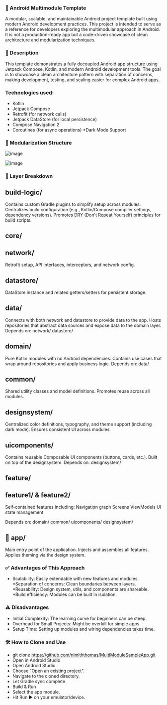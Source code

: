 ### 🚀 Android Multimodule Template
A modular, scalable, and maintainable Android project template built using modern Android development practices. This project is intended to serve as a reference for developers exploring the multimodular approach in Android. It is not a production-ready app but a code-driven showcase of clean architecture and modularization techniques.

### 📝 Description
This template demonstrates a fully decoupled Android app structure using Jetpack Compose, Kotlin, and modern Android development tools. The goal is to showcase a clean architecture pattern with separation of concerns, making development, testing, and scaling easier for complex Android apps.

### Technologies used:
* Kotlin
* Jetpack Compose
* Retrofit (for network calls)
* Jetpack DataStore (for local persistence)
* Compose Navigation 2
* Coroutines (for async operations)
*Dark Mode Support

### 🧩 Modularization Structure

![image](https://github.com/user-attachments/assets/110b6140-6aee-427d-a602-65908733817a)

![image](https://github.com/user-attachments/assets/abd4a18c-cb91-4bba-bb90-a43ccff0143b)


### 📂 Layer Breakdown

## build-logic/
Contains custom Gradle plugins to simplify setup across modules.
Centralizes build configuration (e.g., Kotlin/Compose compiler settings, dependency versions).
Promotes DRY (Don't Repeat Yourself) principles for build scripts.

## core/
 
## network/
Retrofit setup, API interfaces, interceptors, and network config.

## datastore/
DataStore instance and related getters/setters for persistent storage.

## data/
Connects with both network and datastore to provide data to the app.
Hosts repositories that abstract data sources and expose data to the domain layer.
Depends on:
network/
datastore/

## domain/
Pure Kotlin modules with no Android dependencies.
Contains use cases that wrap around repositories and apply business logic.
Depends on:
data/

## common/
Shared utility classes and model definitions.
Promotes reuse across all modules.

## designsystem/
Centralized color definitions, typography, and theme support (including dark mode).
Ensures consistent UI across modules.

## uicomponents/
Contains reusable Composable UI components (buttons, cards, etc.).
Built on top of the designsystem.
Depends on:
designsystem/

## feature/ 

## feature1/ & feature2/
Self-contained features including:
Navigation graph
Screens
ViewModels
UI state management

Depends on:
domain/
common/
uicomponents/
designsystem/

## 📱 app/
Main entry point of the application.
Injects and assembles all features.
Applies theming via the design system.


### ✅ Advantages of This Approach
* Scalability: Easily extendable with new features and modules.
*Separation of concerns: Clean boundaries between layers.
*Reusability: Design system, utils, and components are shareable.
*Build efficiency: Modules can be built in isolation.

### ⚠️ Disadvantages
* Initial Complexity: The learning curve for beginners can be steep.
* Overhead for Small Projects: Might be overkill for simple apps.
* Setup Time: Setting up modules and wiring dependencies takes time.

### 🛠️ How to Clone and Use
* git clone https://github.com/nimiththomas/MultiModuleSampleApp.git
* Open in Android Studio
* Open Android Studio.
* Choose "Open an existing project".
* Navigate to the cloned directory.
* Let Gradle sync complete.
* Build & Run
* Select the app module.
* Hit Run ▶️ on your emulator/device.
